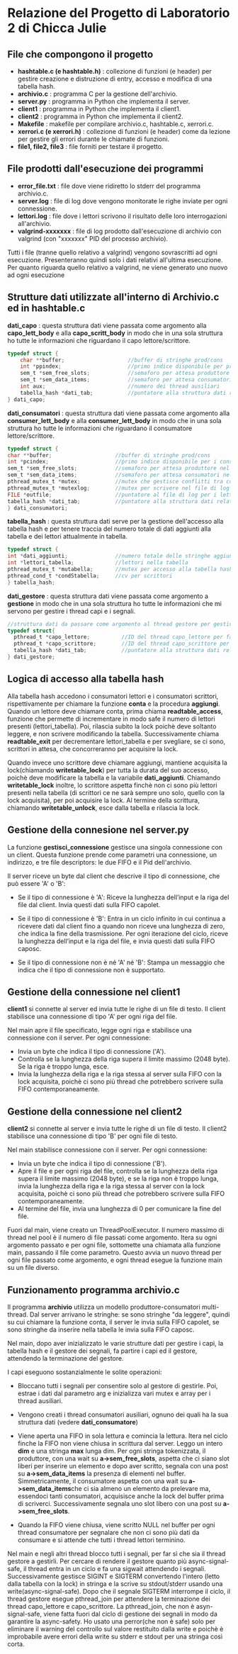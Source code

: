 # Relazione del Progetto di Laboratorio 2 di Chicca Julie

## File che compongono il progetto

- **hashtable.c (e hashtable.h)** : collezione di funzioni (e header) per gestire creazione e distruzione di entry, accesso e modifica di una tabella hash.
- **archivio.c** : programma C per la gestione dell'archivio.
- **server.py** : programma in Python che implementa il server.
- **client1** : programma in Python che implementa il client1.
- **client2** : programma in Python che implementa il client2.
- **Makefile** : makefile per compilare archivio.c, hashtable.c, xerrori.c.
- **xerrori.c (e xerrori.h)** : collezione di funzioni (e header) come da lezione per gestire gli errori durante le chiamate di funzioni.
- **file1, file2, file3** : file forniti per testare il progetto.

## File prodotti dall'esecuzione dei programmi

- **error_file.txt** : file dove viene ridiretto lo stderr del programma archivio.c. 
- **server.log** : file di log dove vengono monitorate le righe inviate per ogni connessione.
- **lettori.log** : file dove i lettori scrivono il risultato delle loro interrogazioni all'archivio.
- **valgrind-xxxxxxx** : file di log prodotto dall'esecuzione di archivio con valgrind (con "xxxxxxx" PID del processo archivio).

Tutti i file (tranne quello relativo a valgrind) vengono sovrascritti ad ogni esecuzione. Presenteranno quindi solo i dati relativi all'ultima esecuzione. Per quanto riguarda quello relativo a valgrind, ne viene generato uno nuovo ad ogni esecuzione

## Strutture dati utilizzate all'interno di Archivio.c ed in hashtable.c

**dati_capo**  : questa struttura dati viene passata come argomento alla **capo_lett_body** e alla
**capo_scritt_body** in modo che in una sola struttura ho tutte le informazioni che riguardano il 
capo lettore/scrittore.

```c
typedef struct {
    char **buffer;                    //buffer di stringhe prod/cons
    int *ppindex;                     //primo indice disponibile per produttore
    sem_t *sem_free_slots;            //semaforo per attesa produttore
    sem_t *sem_data_items;            //semaforo per attesa consumatori
    int aux;                          //numero dei thread ausiliari
    tabella_hash *dati_tab;           //puntatore alla struttura dati relativa alla tabella hash 
} dati_capo;  
```       

**dati_consumatori** : questa struttura dati viene passata come argomento alla **consumer_lett_body** e 
alla **consumer_lett_body** in modo che in una sola struttura ho tutte le informazioni che riguardano il 
consumatore lettore/scrittore.

```c
typedef struct {
char **buffer;                    //buffer di stringhe prod/cons
int *pcindex;                     //primo indice disponibile per i consumatori
sem_t *sem_free_slots;            //semaforo per attesa produttore nel buffer
sem_t *sem_data_items;            //semaforo per attesa consumatori nel buffer
pthread_mutex_t *mutex;           //mutex che gestisce conflitti tra consumatori nel buffer
pthread_mutex_t *mutexlog;        //mutex per scrivere nel file di log
FILE *outfile;                    //puntatore al file di log per i lettori
tabella_hash *dati_tab;           //puntatore alla struttura dati relativa alla tabella hash 
} dati_consumatori;   
```

**tabella_hash** : questa struttura dati serve per la gestione dell'accesso alla tabella hash e per tenere traccia
del numero totale di dati aggiunti alla tabella e dei lettori attualmente in tabella.

```c
typedef struct {
int *dati_aggiunti;               //numero totale delle stringhe aggiunte alla tabella
int *lettori_tabella;             //lettori nella tabella 
pthread_mutex_t *mutabella;       //mutex per accesso alla tabella hash e ai dati (sopra)
pthread_cond_t *condStabella;     //cv per scrittori
} tabella_hash;
```
**dati_gestore** : questa struttura dati viene passata come argomento a **gestione** in modo che in una sola struttura ho tutte le informazioni che mi servono per gestire i thread capi e i segnali.

```c
//struttura dati da passare come argomento al thread gestore per gestire i capi e la tabella hash
typedef struct{
  pthread_t *capo_lettore;          //ID del thread capo_lettore per fare la join
  pthread_t *capo_scrittore;        //ID del thread capo_scrittore per fare la join
  tabella_hash *dati_tab;           //puntatore alla struttura dati relativa alla tabella hash
} dati_gestore;
```

## Logica di accesso alla tabella hash

Alla tabella hash accedono i consumatori lettori e i consumatori scrittori, rispettivamente per chiamare la funzione **conta** e la procedura **aggiungi**.
Quando un lettore deve chiamare conta, prima chiama **readtable_access**, funzione che permette di incrementare in modo safe il numero di lettori presenti (lettori_tabella). Poi, rilascia subito la lock poichè deve soltanto leggere, e non scrivere modificando la tabella. 
Successivamente chiama **readtable_exit** per decrementare lettori_tabella e per svegliare, se ci sono, scrittori in attesa, che concorreranno per acquisire la lock.

Quando invece uno scrittore deve chiamare aggiungi, mantiene acquisita la lock(chiamando **writetable_lock**) per tutta la durata del suo accesso, poichè deve modificare la tabella e la variabile **dati_aggiunti**. Chiamando **writetable_lock** inoltre, lo scrittore aspetta finchè non ci sono più lettori presenti nella tabella (di scrittori ce ne sarà sempre uno solo, quello con la lock acquisita), per poi acquisire la lock. Al termine della scrittura, chiamando **writetable_unlock**, esce dalla tabella e rilascia la lock.

## Gestione della connesione nel server.py

La funzione **gestisci_connessione** gestisce una singola connessione con un client. Questa funzione prende come parametri una connessione, un indirizzo, e tre file descriptors: le due FIFO e il Pid dell'archivio.

Il server riceve un byte dal client che descrive il tipo di connessione, che può essere 'A' o 'B':

- Se il tipo di connessione è 'A':
Riceve la lunghezza dell’input e la riga del file dal client.
Invia questi dati sulla FIFO capolet.

- Se il tipo di connessione è 'B':
Entra in un ciclo infinito in cui continua a ricevere dati dal client fino a quando non riceve una lunghezza di zero, che indica la fine della trasmissione.
Per ogni iterazione del ciclo, riceve la lunghezza dell’input e la riga del file, e invia questi dati sulla FIFO caposc.

- Se il tipo di connessione non è né 'A' né 'B':
Stampa un messaggio che indica che il tipo di connessione non è supportato.

## Gestione della connessione nel client1

**client1** si connette al server ed invia tutte le righe di un file di testo. Il client stabilisce una connessione di tipo 'A' per ogni riga del file.

Nel main apre il file specificato, legge ogni riga e stabilisce una connessione con il server.
Per ogni connessione:
- Invia un byte che indica il tipo di connessione ('A').
- Controlla se la lunghezza della riga supera il limite massimo (2048 byte). Se la riga è troppo lunga, esce.
- Invia la lunghezza della riga e la riga stessa al server sulla FIFO con la lock acquisita, poichè ci sono più thread che potrebbero scrivere sulla FIFO contemporaneamente.

## Gestione della connessione nel client2

**client2** si connette al server e invia tutte le righe di un file di testo. Il client2 stabilisce una connessione di tipo 'B' per ogni file di testo.

Nel main stabilisce connessione con il server.
Per ogni connessione:
- Invia un byte che indica il tipo di connessione ('B').
- Apre il file e per ogni riga del file, controlla se la lunghezza della riga supera il limite massimo (2048 byte), e se la riga non è troppo lunga, invia la lunghezza della riga e la riga stessa al server con la lock acquisita, poichè ci sono più thread che potrebbero scrivere sulla FIFO contemporaneamente.
- Al termine del file, invia una lunghezza di 0 per comunicare la fine del file.

Fuori dal main, viene creato un ThreadPoolExecutor. Il numero massimo di thread nel pool è il numero di file passati come argomento. Itera su ogni argomento passato e per ogni file, sottomette una chiamata alla funzione main, passando il file come parametro. Questo avvia un nuovo thread per ogni file passato come argomento, e ogni thread esegue la funzione main su un file diverso.

## Funzionamento programma archivio.c

Il programma **archivio** utilizza un modello produttore-consumatori multi-thread. Dal server arrivano le stringhe: se sono stringhe "da leggere", quindi su cui chiamare la funzione conta, il server le invia sulla FIFO capolet, se sono stringhe da inserire nella tabella le invia sulla FIFO caposc. 

Nel main, dopo aver inizializzato le varie strutture dati per gestire i capi, la tabella hash e il gestore dei segnali, fa partire i capi ed il gestore, attendendo la terminazione del gestore.

I capi eseguono sostanzialmente le solite operazioni:

- Bloccano tutti i segnali per consentire solo al gestore di gestirle. Poi, estrae i dati dal parametro arg e inizializza vari mutex e array per i thread ausiliari.

- Vengono creati i thread consumatori ausiliari, ognuno dei quali ha la sua struttura dati (vedere **dati_consumatore**)

- Viene aperta una FIFO in sola lettura e comincia la lettura. Itera nel ciclo finche la FIFO non viene chiusa in scrittura dal server. Leggo un intero **dim** e una stringa **max** lunga dim. Per ogni stringa tokenizzata, il produttore, con una wait su **a->sem_free_slots**, aspetta che ci siano slot liberi per inserire un elemento e dopo aver scritto, segnala con una post su **a->sem_data_items** la presenza di elementi nel buffer. Simmetricamente, il consumatore aspetta con una wait su **a->sem_data_items**che ci sia almeno un elemento da prelevare ma, essendoci tanti consumatori, acquisisce anche la lock del buffer prima di scriverci. Successivamente segnala uno slot libero con una post su **a->sem_free_slots**.

- Quando la FIFO viene chiusa, viene scritto NULL nel buffer per ogni thread consumatore per segnalare che non ci sono più dati da consumare e si attende che tutti i thread lettori terminino.

Nel main e negli altri thread blocco tutti i segnali, per far sì che sia il thread gestore a gestirli.
Per cercare di rendere il gestore quanto più async-signal-safe, il thread entra in un ciclo e fa una sigwait attendendo i segnali. Successivamente gestisce SIGINT e SIGTERM convertendo l'intero (letto dalla tabella con la lock) in stringa e la scrive su stdout/stderr usando una write(async-signal-safe).
Dopo che il segnale SIGTERM interrompe il ciclo, il thread gestore esegue pthread_join per attendere la terminazione dei thread capo_lettore e capo_scrittore.
La pthread_join, che non è asyn-signal-safe, viene fatta fuori dal ciclo di gestione dei segnali in modo da garantire la async-safety.
Ho usato una perror(che non è safe) solo per eliminare il warning del controllo sul valore restituito dalla write e poichè è improbabile avere errori della write su stderr e stdout per una stringa così corta.






